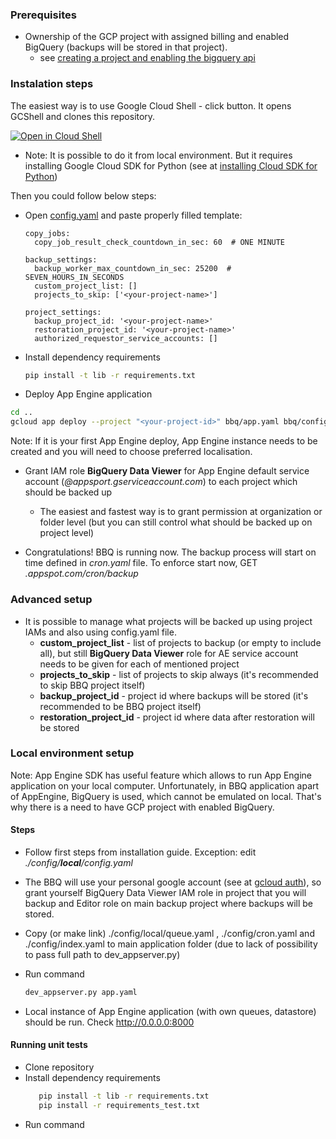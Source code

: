 ### Prerequisites
  * Ownership of the GCP project with assigned billing and enabled BigQuery (backups will be stored in that project).
    * see [creating a project and enabling the bigquery api](https://cloud.google.com/bigquery/docs/enable-transfer-service#creating_a_project_and_enabling_the_bigquery_api)

### Instalation steps
The easiest way is to use Google Cloud Shell - click button. It opens GCShell and clones this repository.
 
<a href="https://console.cloud.google.com/cloudshell/open?git_repo=https://github.com/ocadotechnology/bbq&page=editor&open_in_editor=SETUP.md">
<img alt="Open in Cloud Shell" src ="http://gstatic.com/cloudssh/images/open-btn.png"></a>

  * Note: It is possible to do it from local environment. But it requires installing Google Cloud SDK for Python (see at [installing Cloud SDK for Python](https://cloud.google.com/appengine/docs/standard/python/download))

Then you could follow below steps:
* Open [config.yaml](./config/prd/config.yaml) and paste properly filled template: 
  ```
  copy_jobs:
    copy_job_result_check_countdown_in_sec: 60  # ONE MINUTE
  
  backup_settings:
    backup_worker_max_countdown_in_sec: 25200  # SEVEN_HOURS_IN_SECONDS
    custom_project_list: []
    projects_to_skip: ['<your-project-name>']
  
  project_settings:
    backup_project_id: '<your-project-name>'
    restoration_project_id: '<your-project-name>'
    authorized_requestor_service_accounts: [] 
  ```
* Install dependency requirements
  ```bash
  pip install -t lib -r requirements.txt
  ```
*  Deploy App Engine application
  ```bash
  cd ..
  gcloud app deploy --project "<your-project-id>" bbq/app.yaml bbq/config/cron.yaml bbq/config/prd/queue.yaml bbq/config/index.yaml
  ```
  
  Note: If it is your first App Engine deploy, App Engine instance needs to be created and you will need to choose preferred localisation. 
* Grant IAM role **BigQuery Data Viewer** for App Engine default service account (*<your-project-id>@appsport.gserviceaccount.com*) to each project which should be backed up
  * The easiest and fastest way is to grant permission at organization or folder level (but you can still control what should be backed up on project level)

* Congratulations! BBQ is running now. The backup process will start on time defined in *cron.yaml* file. 
To enforce start now, GET *<your-project-id>.appspot.com/cron/backup*

### Advanced setup
  * It is possible to manage what projects will be backed up using project IAMs and also using config.yaml file.
      * **custom_project_list** - list of projects to backup (or empty to include all), but still **BigQuery Data Viewer** role for AE service account needs to be given for each of mentioned project
      * **projects_to_skip** - list of projects to skip always (it's recommended to skip BBQ project itself)
      * **backup_project_id** - project id where backups will be stored (it's recommended to be BBQ project itself)
      * **restoration_project_id** - project id where data after restoration will be stored
      


### Local environment setup

Note: App Engine SDK has useful feature which allows to run App Engine application on your local computer. 
Unfortunately, in BBQ application apart of AppEngine, BigQuery is used, which cannot be emulated on local. 
That's why there is a need to have GCP project with enabled BigQuery.

#### Steps

* Follow first steps from installation guide. Exception: edit *./config/**local**/config.yaml*

* The BBQ will use your personal google account (see at [gcloud auth](https://cloud.google.com/sdk/gcloud/reference/auth/)), so grant yourself BigQuery Data Viewer IAM role in project that you will backup and Editor role on main backup project where backups will be stored.

* Copy (or make link) ./config/local/queue.yaml , ./config/cron.yaml and ./config/index.yaml to main application folder (due to lack of possibility to pass full path to dev_appserver.py)

* Run command 
  ```bash
  dev_appserver.py app.yaml
  ```
  
* Local instance of App Engine application (with own queues, datastore) should be run. Check http://0.0.0.0:8000


#### Running unit tests



* Clone repository
* Install dependency requirements
  ```bash
     pip install -t lib -r requirements.txt
     pip install -r requirements_test.txt
  ```
* Run command
